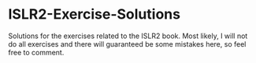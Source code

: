 # ISLR2-Exercise-Solutions
Solutions for the exercises related to the ISLR2 book. Most likely, I will not do all exercises and there will guaranteed be some mistakes here, so feel free to comment.

